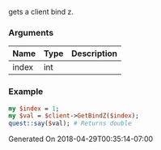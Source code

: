 gets a client bind z.
### Arguments
**Name**|**Type**|**Description**
:---|:---|:---
index|int|

### Example

```perl
my $index = 1;
my $val = $client->GetBindZ($index);
quest::say($val); # Returns double
```


Generated On 2018-04-29T00:35:14-07:00